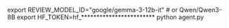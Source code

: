 export REVIEW_MODEL_ID="google/gemma-3-12b-it"  # or Qwen/Qwen3-8B
export HF_TOKEN=hf_************************
python agent.py